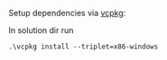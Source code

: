 Setup dependencies via [vcpkg](https://github.com/microsoft/vcpkg.git):

In solution dir run
```shell
.\vcpkg install --triplet=x86-windows
```
